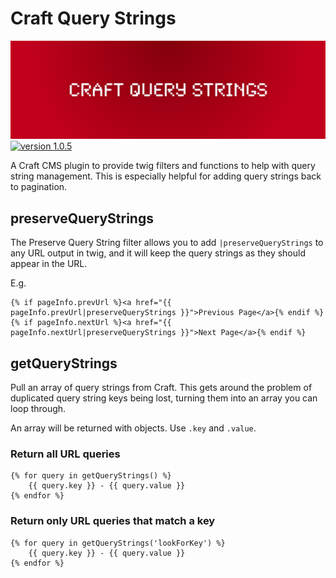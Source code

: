 # Craft Query Strings

![Banner](banner.png)
[![version 1.0.5](https://img.shields.io/badge/version-1.0.5-brightgreen.svg)](https://github.com/mrnebbi/craft-query-strings)


A Craft CMS plugin to provide twig filters and functions to help with query string management. This is especially helpful for adding query strings back to pagination.


## preserveQueryStrings

The Preserve Query String filter allows you to add `|preserveQueryStrings` to any URL output in twig, and it will keep the query strings as they should appear in the URL.

E.g.

```
{% if pageInfo.prevUrl %}<a href="{{ pageInfo.prevUrl|preserveQueryStrings }}">Previous Page</a>{% endif %}
{% if pageInfo.nextUrl %}<a href="{{ pageInfo.nextUrl|preserveQueryStrings }}">Next Page</a>{% endif %}
```


## getQueryStrings

Pull an array of query strings from Craft. This gets around the problem of duplicated query string keys being lost, turning them into an array you can loop through.

An array will be returned with objects. Use `.key` and `.value`.

### Return all URL queries

```
{% for query in getQueryStrings() %}
	{{ query.key }} - {{ query.value }}
{% endfor %}
```

### Return only URL queries that match a key

```
{% for query in getQueryStrings('lookForKey') %}
	{{ query.key }} - {{ query.value }}
{% endfor %}
```
